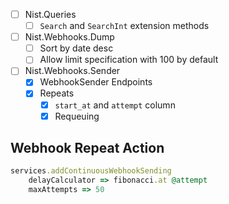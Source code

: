 - [ ] Nist.Queries
    - [ ] `Search` and `SearchInt` extension methods
- [ ] Nist.Webhooks.Dump <VERSION>
    - [ ] Sort by date desc
    - [ ] Allow limit specification with 100 by default
- [ ] Nist.Webhooks.Sender <VERSION>
    - [x] WebhookSender Endpoints
    - [x] Repeats
        - [x] `start_at` and `attempt` column
        - [x] Requeuing

## Webhook Repeat Action

```ruby
services.addContinuousWebhookSending
    delayCalculator => fibonacci.at @attempt
    maxAttempts => 50
```